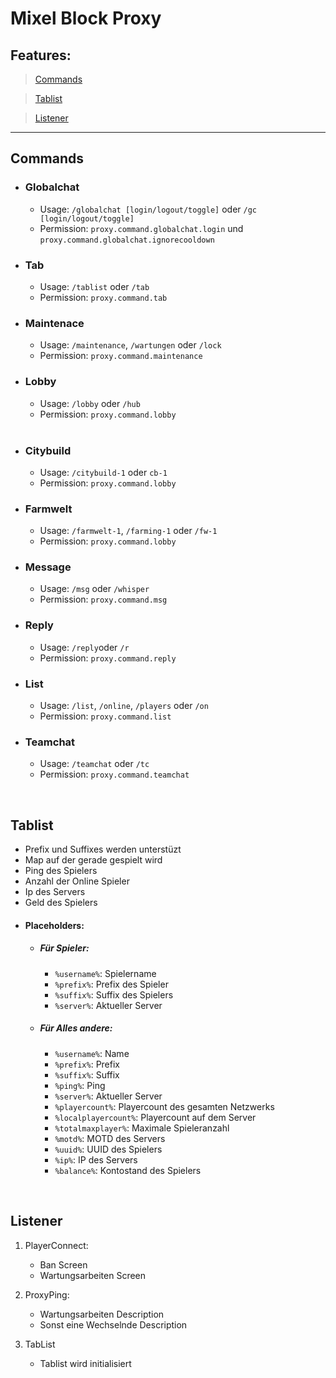 # Mixel Block Proxy

## Features:
> [Commands](#Commands)

> [Tablist](#Tablist)

> [Listener](#Listener)

___




## Commands

- ### Globalchat
    - Usage: `/globalchat [login/logout/toggle]` oder `/gc [login/logout/toggle]` 
    - Permission: `proxy.command.globalchat.login` und `proxy.command.globalchat.ignorecooldown`    

- ### Tab
    - Usage: `/tablist` oder `/tab`
    - Permission: `proxy.command.tab`
    

- ### Maintenace
    - Usage: `/maintenance`, `/wartungen` oder `/lock`
    - Permission: `proxy.command.maintenance`


- ### Lobby
    - Usage: `/lobby` oder `/hub`
    - Permission: `proxy.command.lobby`
    <br>

- ### Citybuild
    - Usage: `/citybuild-1` oder `cb-1`
    - Permission: `proxy.command.lobby`

- ### Farmwelt
    - Usage: `/farmwelt-1`, `/farming-1` oder `/fw-1`
    - Permission: `proxy.command.lobby`

- ### Message
    - Usage: `/msg` oder `/whisper`
    - Permission: `proxy.command.msg`

- ### Reply
    - Usage: `/reply`oder `/r`
    - Permission: `proxy.command.reply`

- ### List
    - Usage: `/list`, `/online`, `/players` oder `/on`
    - Permission: `proxy.command.list`

- ### Teamchat
    - Usage: `/teamchat` oder `/tc` 
    - Permission: `proxy.command.teamchat`

<br>

## Tablist
- Prefix und Suffixes werden unterstüzt
- Map auf der gerade gespielt wird
- Ping des Spielers
- Anzahl der Online Spieler
- Ip des Servers
- Geld des Spielers
- #### Placeholders:
    - ##### Für Spieler:
        - `%username%`: Spielername
        - `%prefix%`: Prefix des Spieler
        - `%suffix%`: Suffix des Spielers
        - `%server%`: Aktueller Server
    - ##### Für Alles andere:
        - `%username%`: Name
        - `%prefix%`: Prefix
        - `%suffix%`: Suffix
        - `%ping%`: Ping
        - `%server%`: Aktueller Server
        - `%playercount%`: Playercount des gesamten Netzwerks
        - `%localplayercount%`: Playercount auf dem Server
        - `%totalmaxplayer%`: Maximale Spieleranzahl
        - `%motd%`: MOTD des Servers
        - `%uuid%`: UUID des Spielers
        - `%ip%`: IP des Servers
        - `%balance%`: Kontostand des Spielers

<br>

## Listener
1. PlayerConnect:
    - Ban Screen
    - Wartungsarbeiten Screen

2. ProxyPing:
    - Wartungsarbeiten Description
    - Sonst eine Wechselnde Description

3. TabList
    - Tablist wird initialisiert
    
<br>
